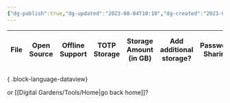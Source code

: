 ```yaml
---
{"dg-publish":true,"dg-updated":"2023-08-04T10:10","dg-created":"2023-08-04T10:07","title":"Password Managers","dg-permalink":"password-managers","dg-path":"Password Managers.md","permalink":"/password-managers/","dgPassFrontmatter":true,"created":"2023-08-04T10:07","updated":"2023-08-04T10:10"}
---
```



| File | Open Source | Offline Support | TOTP Storage | Storage Amount (in GB) | Add additional storage? | Password Sharing | No. of Family Members | Can you add more? | No. of Team Members | Can you add more? | Headquarters | Free tier/option | Individual Monthly (in USD) | Individual Yearly (in USD) | Any Discounts? |
| ---- | ----------- | --------------- | ------------ | ---------------------- | ----------------------- | ---------------- | --------------------- | ----------------- | ------------------- | ----------------- | ------------ | ---------------- | --------------------------- | -------------------------- | -------------- |

{ .block-language-dataview}

or [[Digital Gardens/Tools/Home\|go back home]]?